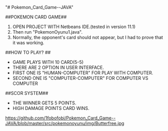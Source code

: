 "# Pokemon_Card_Game--JAVA" 

##POKEMON CARD GAME##

1. OPEN PROJECT WITH Netbeans IDE.(tested in version 11.1)
2. Then run "PokemonOyunu1.java".
3. Normally, the opponent's card should not appear, but I had to prove that it was working.

##HOW TO PLAY? ##

- GAME PLAYS WITH 10 CARD(5-5)
- THERE ARE 2 OPTION IN USER INTERFACE.
- FIRST ONE IS "HUMAN-COMPUTER" FOR PLAY WITH COMPUTER.
- SECOND ONE IS "COMPUTER-COMPUTER" FOR COMPUTER VS COMPUTER


##SCOR SYSTEM##

- THE WINNER GETS 5 POINTS.
- HIGH DAMAGE POINTS CARD WINS.

https://github.com/1fobofobi/Pokemon_Card_Game--JAVA/blob/master/src/pokemonoyunu/img/Butterfree.jpg




